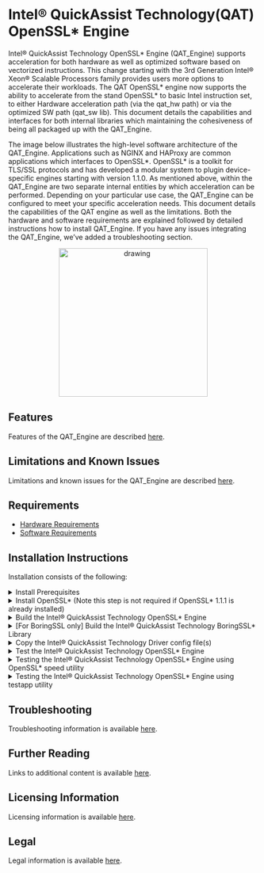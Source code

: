 # Intel&reg; QuickAssist Technology(QAT) OpenSSL\* Engine
Intel&reg; QuickAssist Technology OpenSSL\* Engine (QAT_Engine) supports
acceleration for both hardware as well as optimized software based
on vectorized instructions. This change starting with the 3rd Generation
Intel&reg; Xeon&reg; Scalable Processors family provides users more options to
accelerate their workloads. The QAT OpenSSL\* engine now supports the ability
to accelerate from the stand OpenSSL\* to basic Intel instruction set, to either
Hardware acceleration path (via the qat_hw path) or via the optimized SW path
(qat_sw lib). This document details the capabilities and interfaces for both
internal libraries which maintaining the cohesiveness of being all packaged
up with the QAT_Engine.

The image below illustrates the high-level software architecture of the
QAT_Engine. Applications such as NGINX and HAProxy are common applications
which interfaces to OpenSSL\*. OpenSSL\* is a toolkit for TLS/SSL protocols and
has developed a modular system to plugin device-specific engines starting
with  version 1.1.0. As mentioned above, within the QAT_Engine are two separate
internal entities by which acceleration can be performed. Depending on your
particular use case, the QAT_Engine can be configured to meet your specific
acceleration needs. This document details the capabilities of the QAT engine
as well as the limitations. Both the hardware and software requirements are
explained followed by detailed instructions how to install QAT_Engine. If you
have any issues integrating the QAT_Engine, we’ve added a troubleshooting
section.

<p align=center>
<img src="docs/images/qat_engine.png" alt="drawing" width="300"/>
</p>

## Features
Features of the QAT_Engine are described [here](docs/features.md).

## Limitations and Known Issues
Limitations and known issues for the QAT_Engine are described [here](docs/limitations.md).

## Requirements
- [Hardware Requirements](docs/hardware_requirements.md)
- [Software Requirements](docs/software_requirements.md)

## Installation Instructions
Installation consists of the following:
<details>
<summary markdown="span">Install Prerequisites</summary>

<details>
<summary markdown="span">qat_hw Prerequisites </summary>

<br> Install the Intel&reg; QuickAssist Technology Driver using instructions from the Getting Started Guide

| Platform   |    Getting Started Guide |
|----|   -|
|Intel&reg; Xeon&reg; with Intel&reg; C62X Series Chipset<br>Intel&reg; Atom&trade; Processor <br> Intel&reg; Communications Chipset 8925 to 8955 Series:|Intel&reg; QuickAssist Technology Software for Linux\* - [Getting Started Guide - HW version 1.7 (336212)](https://01.org/sites/default/files/downloads/336212007qatswgsg.pdf) |

Other technical collaterals of the Intel&reg; QuickAssist Technology driver
can be found in the below page.
- [Intel&reg; QuickAssist Technology](https://developer.intel.com/quickassist)

## Contiguous memory driver

The Intel&reg; QAT API requires many of the data structures (those that will be
passed to the hardware) to be allocated in contiguous pinned memory in order to
support DMA operations. You must either supply your own contiguous memory driver
and make changes to the engine to make use of it or use one of the following
drivers:

### User Space DMA-able Memory (USDM) Component

The Intel&reg; QAT Driver HW Version 1.7 comes with its own
contiguous pinned memory driver that is compatible with the Intel&reg; QAT
OpenSSL\* Engine. The USDM component is of a higher quality than the
qat\_contig\_mem driver provided within the Intel&reg; QAT OpenSSL\* Engine,
and is the preferred option. The USDM component is used by the Intel&reg; QAT
Driver HW Version 1.7 itself, and also has the following additional features:

* Support for virtualization
* Support for configurable slab sizes
* Support for configurable secure freeing of memory (overwrite with zeros)
* Support for configurable slab caching
* Support for newer kernels

The USDM component is located within the Intel&reg; QAT Driver HW Version 1.7
source code in the following subdirectory: `quickassist/utilities/libusdm_drv`.
As the USDM component is also used by the 1.7 driver itself it will have
already been built when the driver was built. It may also already be loaded as
well, and you can check by running `lsmod` and looking for usdm_drv in the list.
If not present it can be loaded as follows:

```bash
modprobe usdm_drv.ko
```

#### Example contiguous memory driver - qat\_contig\_mem

This step is not required if using the default USDM driver above. The Intel&reg;
QAT OpenSSL\* Engine comes with an example kernel space contiguous memory driver
that can be used to try out operation of the engine. It is considered to be an
example only and is not written to be a production quality driver.
The use of the qat\_contig\_mem driver can be enabled using the configure
option `--enable-qat_hw_contig_mem` that tells the build that the Intel&reg;
QAT OpenSSL\* Engine should be compiled to use the qat_contig_mem component
instead of the USDM memory driver above.

Building and loading the qat_contig_mem driver assumming:

* The Intel&reg; QAT OpenSSL\* Engine was cloned to its own location at the
  root of the drive: `/`.

To build/install the qat\_contig\_mem driver follow these steps:

```bash
cd /QAT_Engine/qat_contig_mem
make
make load
make test
```

The expected output from `make test` should be something similar to the
following:

    seg mapped to 0x7f9eedd6e000, virtualAddress in seg 0xffff880ac9c0c000,
    length 64
    Hello world!
    # PASS Verify for QAT Contig Mem Test

</details>
<details>
<summary markdown="span">qat_sw Prerequisites<br></summary>

- Verify qat_sw components are installed as described in [Sofware requirements](docs/software_requirements.md#qat_sw-requirements)

</details>
</details>
<details>
<summary>Install OpenSSL*    (Note this step is not required if OpenSSL* 1.1.1 is already installed)</summary>

## Build OpenSSL\*

This step is not required if building the Intel&reg; QAT OpenSSL\* Engine
against system prebuilt OpenSSL\* 1.1.1. When using the prebuild system OpenSSL library
the engine library is installed in the system OpenSSL engines directory.

Clone OpenSSL\* from Github\* at the following location:

    git clone https://github.com/openssl/openssl.git

It is recommended to checkout and build against the OpenSSL\* git tag
specified in the Software Requirements section. OpenSSL\* Version 1.1.1
and 3.0 are only supported.

Due to the nature of the Intel&reg; QAT OpenSSL\* Engine being a dynamic engine
it can only be used with shared library builds of OpenSSL\*.

Note: The OpenSSL\* 1.1.0 and 1.1.1 baselines build as a shared library by
default now so there is no longer any need to specify the `shared` option when
running `./config`.

Note: It is not recommended to install the accelerated version of OpenSSL\* as
your default system library. If you do, you may find that acceleration is used
unexpectedly by other applications on the system resulting in
undesired/unsupported behaviour. The `--prefix` can be used with the `./config`
command to specify the location that `make install` will copy files to. Please
see the OpenSSL\* INSTALL file for full details on usage of the `--prefix`
option.

With OpenSSL\* version 1.1.0 and on, binaries are installed in standard
directories by default, and the addition of runpath directories is not done
automatically.  If you wish to install OpenSSL\* in a non-standard location
(recommended), the runpath directories can be specified via the OpenSSL\*
Configure command, which recognises the arguments `-rpath` and `-R` to support
user-added rpaths.  For convenience, a Makefile variable `LIBRPATH` has also
been added which is defined as the full path to a subdirectory of the
installation directory. The subdirectory is named `lib` by default.
If you do not wish to use `LIBRPATH`, the rpath can be specified directly.
The syntax for specifying a rpath is as follows:

    ./config [options] -Wl,-rpath,\${LIBRPATH}

The `-rpath` can be replaced with `-R` for brevity. If you do not wish
to use the built-in variable LIBRPATH, the syntax for specifying a rpath of
`/usr/local/ssl/lib` for example would be:

    ./config [options] -Wl,-rpath,/usr/local/ssl/lib

Alternatively, you can specify the rpath by adding it to the environment
variable `LD_LIBRARY_PATH` via the command:

    export LD_LIBRARY_PATH=$LD_LIBRARY_PATH:`RPATH`

where `RPATH` is the full path(s) to the shared libraries.  This is not the
preferred method though.
`
The following example is assuming:

* The OpenSSL\* source was cloned from Github* to its own location at the root
  of the drive: `/`.
* You want OpenSSL\* to be installed to `/usr/local/ssl`.

An example build would be:
```bash
cd /openssl
./config --prefix=/usr/local/ssl -Wl,-rpath,\${LIBRPATH}
make depend (if recommended by the OpenSSL* build system)
make
make install
```
As the Intel&reg; QAT OpenSSL\* Engine will be built as a dynamic engine it is
important to tell OpenSSL\* where to find the dynamic engines at runtime. This
is achieved by exporting the following environment variable (assuming the
example paths above):

    export OPENSSL_ENGINES=/usr/local/ssl/lib/engines-1.1

Note: This variable will need to be present in the environment whenever the
engine is used.

Load/Initialize Engine using the OpenSSL\* config file is located
[here](docs/openssl_config.md)

Further information on building OpenSSL\* can be found in the INSTALL file
distributed with the OpenSSL\* source code or on the official OpenSSL\* Wiki in
the Compilation and Installation section:
<https://wiki.openssl.org/index.php/Compilation_and_Installation>

</details>

<details>
<summary>Build the Intel&reg; QuickAssist Technology OpenSSL* Engine</summary>

## Build the Intel&reg; QuickAssist Technology OpenSSL\* Engine

Clone the Github\* repository containing the Intel&reg; QAT OpenSSL\* Engine:

    git clone https://github.com/intel/QAT_Engine.git

When building it is possible to specify command line options that can be
used to turn engine functionality on and off. The complete list of these
options is available [here](docs/config_options.md).

The prerequisite to run autogen.sh is to have autotools (autoconf, automake,
libtool and pkg-config) installed in the system.

```bash
cd /QAT_Engine
./autogen.sh
```

./autogen.sh will regenerate autoconf tools files.

### Example Builds
Here are a few example builds that demonstrate how the Intel&reg; QAT OpenSSL\*
Engine can be configured to use qat_hw and/or qat_sw.

<details>
<summary>Example 1: qat_hw target with OpenSSL\* 1.1.1 built from source</summary>
<br>

The following example is assuming:

* The Intel&reg; QAT OpenSSL\* Engine was cloned to its own location at the root
  of the drive: `/`.
* The Intel&reg; QAT Driver was unpacked within `/QAT` and using
  the USDM component.
* OpenSSL\* 1.1.1 built from source is being used and installed to `/usr/local/ssl`.

To build and install the Intel&reg; QAT OpenSSL\* Engine:

```bash
cd /QAT_Engine
./configure \
--with-qat_hw_dir=/QAT \
--with-openssl_install_dir=/usr/local/ssl
make
make install
```

In the above example this will create the file `qatengine.so` and copy it to
`/usr/local/ssl/lib/engines-1.1`.
<br>
</details>

<details>
<summary>Example 2: qat_hw target with Prebuilt OpenSSL\* 1.1.1</summary>
<br>

The following example is assuming:
* The Intel&reg; QAT OpenSSL\* Engine was cloned to its own location at the root
  of the drive: `/`.
* The Intel&reg; QAT Driver was unpacked within `/QAT` and using
  the USDM component.
* Prebuilt OpenSSL\* (both library and devel RPM packages) are installed in
  the system and the OpenSSL\* version is in the `1.1.1` series.

To build and install the Intel&reg; QAT OpenSSL\* Engine:

```bash
cd /QAT_Engine
./configure  --with-qat_hw_dir=/QAT
make
make install
```
In the above example this will create the file `qatengine.so` and copy it to
the engines dir of the system which can be checked using
`pkg-config --variable=enginesdir libcrypto`.

If OpenSSL\* version in the system can not be updated to 1.1.1 series, then
the engine needs to be built from source using the option
`--with-openssl_install_dir`. An additional option `--with-openssl_dir` pointing
to the top directory of the OpenSSL\* source needs to be provided for regenerating
err files if there are any new error messages added/deleted in the source code.

<br>
</details>

<details>
<summary>Example 3: qat_hw + qat_sw target with Prebuilt OpenSSL\* 1.1.1</summary>
<br>

The following example is assuming:

* The Intel&reg; QAT OpenSSL\* Engine was cloned to its own location at the root
  of the drive: `/`.
* The Intel&reg; QAT Driver was unpacked within `/QAT` and using
  the USDM component.
* Intel&reg; Multi-Buffer Crypto for IPsec Library was installed to the default path
* OpenSSL\* 1.1.1 built from source is being used and installed to `/usr/local/ssl`.

To build and install the Intel&reg; QAT OpenSSL\* Engine:

```bash
cd /QAT_Engine
./configure \
--with-qat_hw_dir=/QAT \
--enable-qat_sw \
--with-openssl_install_dir=/usr/local/ssl
make
make install
```

- In the above example this will create the file `qatengine.so` and copy it to
  `/usr/local/ssl/lib/engines-1.1`.
- AES-GCM operations are handled by qat_sw
- Other cryptographic operations are handled by qat_hw

<br>
</details>

<details>
<summary>Example 4: qat_sw target with Prebuilt OpenSSL\* 1.1.1 </summary>
<br>

The following example is assuming:

* The Intel&reg; QAT OpenSSL\* Engine was cloned to its own location at the root
  of the drive: `/`.
* The Intel&reg; Crypto Multi-buffer library was installed to the default path
  (/usr/local).
* The Intel&reg; Multi-Buffer crypto for IPsec Library was installed to its
  default path (/usr/). (Optional if QAT SW AES-GCM support is not needed).
* Prebuilt OpenSSL\* 1.1.1 from the system is used.

To build and install the Intel&reg; QAT OpenSSL\* Engine with QAT Software support:

```bash
cd /QAT_Engine
./configure --enable-qat_sw
make
make install
```
In the above example, `--disable-qat_hw` needs to be provided if the system
has qatlib installed.
Note : `--enable-qat_sw` checks crypto_mb and IPSec_MB libraries in its
respective default path (/usr/local/lib and /usr/lib) or in the path provided
in the config flag `--with-qat_sw_crypto_mb_install_dir` (for crypto_mb) and
`--with-qat_sw_ipsec_mb_install_dir` (for ipsec_mb). If any of the libraries
is not installed then their corresponding algorithm support is disabled
(crypto_mb library for PKE algorithms and IPSec_mb library for AES-GCM).
<br><br>
</details>

<details>
<summary>Enable plock optimization in QAT Engine for Multithread applications</summary>
<br>

Progressive Lock (plock) optimization in QAT Engine provides an alternative to
pthread's rwlock as in Haproxy. This plock is an alternative to read/write locks
in the pthread library and optimizes read/write locking with a series of atomic
operations and there will be no more syscalls in case of contention. The benefit
of plock is that it saves lot of CPU and improves performance with higher number
of threads for multithread applications. In case of Haproxy, this can directly
enabled in the Haproxy build with addition build flag "USE_PTHREAD_EMULATION=1".

### Build Flag to enable plock optimization

QAT Engine generates dynamic libraries and currently enables Plock by preloading.

-  When compiling the qat engine, add the compilation option
   `--enable-qat_plock`, and the `libplock.so` will be generated.
   eg: ./configure --enable-qat_sw --enable-qat_plock
       --with-openssl_install_dir=${OPENSSL_INSTALL_DIR}
- Set the environment variable ‘LD_PRELOAD’ to use the plock optimization.
   eg: export LD_PRELOAD = ${OPENSSL_INSTALL_DIR}/lib/engine-1.1/libplock.so
Note: The `LD_PRELOAD` must be set before launching the multithread Appliaction.

<br>
</details>
</details>

<details>
<summary>[For BoringSSL only] Build the Intel&reg; QuickAssist Technology BoringSSL* Library</summary>

Please refer [BoringSSL section](docs/bssl_support.md) for steps to build the
Intel® QuickAssist Technology BoringSSL* library which supports RSA and ECDSA QAT
Hardware and QAT Software Acceleration using BoringSSL.

</details>

<details>
<summary>Copy the Intel&reg; QuickAssist Technology Driver config file(s)</summary>

## Copy the Intel&reg; QuickAssist Technology Driver config files for qat_hw

This step is not required for qat_sw target. The Intel&reg; QAT OpenSSL\*
Engine includes example conf files to use with the Intel&reg; QAT Driver.
The Intel&reg; QAT OpenSSL\* Engine will not function with the default
Intel&reg; QAT Driver conf file because the default conf does not contain a
`[SHIM]` section which the Intel&reg; QAT OpenSSL\* Engine requires by default.
The default section name in the QAT OpenSSL\* Engine can be modified if required
by either using the engine ctrl command SET_CONFIGURATION_SECTION_NAME or by
setting the environment variable "QAT_SECTION_NAME".
The conf files are located at:

    /path/to/qat_engine/qat_hw_config

The files are grouped by acceleration device(dh895xcc or c6xx or c3xxx
or 200xx or c4xxx or 4xxx), please choose the files appropriate to your
acceleration device only.

The files are also split into `multi_process` and `multi_thread`.

If your application runs one (or very few) processes, but has multiple threads
in each process, each accessing the acceleration device, then you should pick
the `multi_thread` config files. An example of this is a webserver
that creates a new thread for each incoming connection.

If your application scales by creating new processes, then you should pick the
`multi_process` config files. An example of this is an event driven
application that runs as a single thread in an event loop.  In this type of
application it is usual for the application to create at least one new process
for each cpu core you want to utilize.

For event driven polling based application, change the parameter `Cy$nIsPolled=1`
to `Cy$nIsPolled=2` for each instances($n) in the respective config file to use
event driven polling support. Event driven config files are only supported in Linux.
Once you have decided which config file you should use, or created your own you
should follow the procedure below to install it:

1. Stop the acceleration driver as decribed in the Section 3.4
   Starting/Stopping the Acceleration software from the
   Getting Started Guide available in [Intel&reg; QuickAssist Technology Driver](https://developer.intel.com/quickassist)

2. Copy the appropriate `.conf` file to `/etc` for n number of QAT devices

3. Start the acceleration driver as decribed in the Section 3.4
   Starting/Stopping the Acceleration software from the
   Getting Started Guide available in [Intel&reg; QuickAssist Technology Driver](https://developer.intel.com/quickassist)
</details>

<details>
<summary>Test the Intel&reg; QuickAssist Technology OpenSSL* Engine</summary>

## Test the Intel&reg; QuickAssist Technology OpenSSL\* Engine

Run this command to verify the Intel&reg; QAT OpenSSL\* Engine is loaded
correctly:

```text
cd /path/to/openssl_install/bin
./openssl engine -t -c -v qatengine
```

qat_hw target output will be:
```text
(qatengine) Reference implementation of QAT crypto engine(qat_hw) <qatengine version>
 [RSA, DSA, DH, AES-128-CBC-HMAC-SHA1, AES-128-CBC-HMAC-SHA256,
 AES-256-CBC-HMAC-SHA1, AES-256-CBC-HMAC-SHA256, TLS1-PRF, HKDF, X25519, X448]
    [ available ]
    ENABLE_EXTERNAL_POLLING, POLL, SET_INSTANCE_FOR_THREAD,
    GET_NUM_OP_RETRIES, SET_MAX_RETRY_COUNT, SET_INTERNAL_POLL_INTERVAL,
    GET_EXTERNAL_POLLING_FD, ENABLE_EVENT_DRIVEN_POLLING_MODE,
    GET_NUM_CRYPTO_INSTANCES, DISABLE_EVENT_DRIVEN_POLLING_MODE,
    SET_EPOLL_TIMEOUT, SET_CRYPTO_SMALL_PACKET_OFFLOAD_THRESHOLD,
    ENABLE_INLINE_POLLING, ENABLE_HEURISTIC_POLLING,
    GET_NUM_REQUESTS_IN_FLIGHT, INIT_ENGINE, SET_CONFIGURATION_SECTION_NAME,
    ENABLE_SW_FALLBACK, HEARTBEAT_POLL, DISABLE_QAT_OFFLOAD
```

qat_sw target output will be:
```text
(qatengine) Reference implementation of QAT crypto engine(qat_sw) <qatengine version>
 [RSA, id-aes128-GCM, id-aes192-GCM, id-aes256-GCM, X25519]
     [ available ]
     ENABLE_EXTERNAL_POLLING, POLL, ENABLE_HEURISTIC_POLLING,
     GET_NUM_REQUESTS_IN_FLIGHT, INIT_ENGINE
```

Detailed information about the engine specific messages is available [here](docs/engine_specific_messages.md).
Also `./openssl engine -t -c -vvvv qatengine` gives brief decription about each ctrl command.
<br>
</details>
<details>
<summary>Testing the Intel&reg; QuickAssist Technology OpenSSL* Engine using OpenSSL* speed utility</summary>

## Testing the Intel&reg; QuickAssist Technology OpenSSL\* Engine using OpenSSL\* speed utility

```text
cd /path/to/openssl_install/bin

qat_hw

* RSA 2K
  * Asynchronous
  ./openssl speed -engine qatengine -elapsed -async_jobs 72 rsa2048
  * Synchronous
  ./openssl speed -engine qatengine -elapsed rsa2048
  * OpenSSL Software
  ./openssl speed -elapsed rsa2048
* ECDH Compute Key
  * Asynchronous
  ./openssl speed -engine qatengine -elapsed -async_jobs 36 ecdh
  * Synchronous
  ./openssl speed -engine qatengine -elapsed ecdh
  * OpenSSL Software
  ./openssl speed -elapsed ecdh
* Chained Cipher: aes-128-cbc-hmac-sha1
  * Asynchronous
  ./openssl speed -engine qatengine -elapsed -async_jobs 128 -multi 2 -evp aes-128-cbc-hmac-sha1
  * Synchronous
  ./openssl speed -engine qatengine -elapsed -multi 2 -evp aes-128-cbc-hmac-sha1
  * OpenSSL Software
  ./openssl speed -elapsed -multi 2 -evp aes-128-cbc-hmac-sha1

qat_sw (Intel(R) Crypto Multi-buffer library)

* RSA 2K
  ./openssl speed -engine qatengine -elapsed -async_jobs 8 rsa2048
* ECDH X25519
  ./openssl speed -engine qatengine -elapsed -async_jobs 8 ecdhx25519
* ECDH P-256
  ./openssl speed -engine qatengine -elapsed -async_jobs 8 ecdhp256
* ECDSA P-256
  ./openssl speed -engine qatengine -elapsed -async_jobs 8 ecdsap256
* ECDH P-384
  ./openssl speed -engine qatengine -elapsed -async_jobs 8 ecdhp384
* ECDSA P-384
  ./openssl speed -engine qatengine -elapsed -async_jobs 8 ecdsap384

qat_sw (Intel(R) Multi-Buffer Crypto for IPsec)

* AES-128-GCM
  ./openssl speed -engine qatengine -elapsed -evp aes-128-gcm
* AES-192-GCM
  ./openssl speed -engine qatengine -elapsed -evp aes-192-gcm
* AES-256-GCM
  ./openssl speed -engine qatengine -elapsed -evp aes-256-gcm
```
</details>
<details>
<summary>Testing the Intel&reg; QuickAssist Technology OpenSSL* Engine using testapp utility</summary>

## Testing the Intel&reg; QuickAssist Technology OpenSSL* Engine using testapp utility</summary>

```text
cd /path/to/qat_engine
make test
./testapp.sh QAT_HW (For testing algorithms supported by QAT_HW)
./testapp.sh QAT_SW (For testing algorithms supported by QAT_SW)
```
The `testapp.sh` script will run the corresponding functional tests supported
by QAT_HW and QAT_SW. Please note that the QAT Engine should be built with
that support for the tests.

Additional information for testapp tests available with the help option
`./testapp -help`
</details>

## Troubleshooting
Troubleshooting information is available [here](docs/troubleshooting.md).

## Further Reading
Links to additional content is available [here](docs/additional_information.md).

## Licensing Information
Licensing information is available [here](docs/licensing.md).

## Legal
Legal information is available [here](docs/legal.md).

